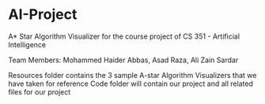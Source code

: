 # AI-Project
A* Star Algorithm Visualizer for the course project of CS 351 - Artificial Intelligence

Team Members: 
Mohammed Haider Abbas, Asad Raza, Ali Zain Sardar

Resources folder contains the 3 sample A-star Algorithm Visualizers that we have taken for reference
Code folder will contain our project and all related files for our project

